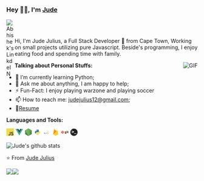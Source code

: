 ### Hey 👋🏽, I'm [Jude](http://jude-vue-project.web.app/#/) 

<a href="linkedin.com/in/jude-julius-a56299212">
  <img align="left" alt="Abhishek's LinkdeIN" width="22px" src="https://cdn.jsdelivr.net/npm/simple-icons@v3/icons/linkedin.svg" />
</a>
<br />
<br />

Hi, I'm Jude Julius, a Full Stack Developer 🚀 from Cape Town, Working on small projects utilizing pure Javascript. Beside's programming, I enjoy eating food and spending time with family.

  <img align="right" alt="GIF" src="https://media.giphy.com/media/836HiJc7pgzy8iNXCn/giphy.gif" />
  
**Talking about Personal Stuffs:**

- 🌱 I’m currently learning Python; 
- 💬 Ask me about anything, I am happy to help;
- ⚡️ Fun-Fact: I enjoy playing warzone and playing soccer
- 📫 How to reach me: judejulius12@gmail.com;
- 📝[Resume](https://mail.google.com/mail/u/0?ui=2&ik=e312e7109a&attid=0.2&permmsgid=msg-a:r-1833204809417216463&view=att&disp=safe&realattid=17ccb69f7a18f77f36d1)

**Languages and Tools:**  

<code><img height="20" src="https://raw.githubusercontent.com/github/explore/80688e429a7d4ef2fca1e82350fe8e3517d3494d/topics/javascript/javascript.png"></code>
<code><img height="20" src="https://raw.githubusercontent.com/github/explore/80688e429a7d4ef2fca1e82350fe8e3517d3494d/topics/vue/vue.png"></code>
<code><img height="20" src="https://raw.githubusercontent.com/github/explore/80688e429a7d4ef2fca1e82350fe8e3517d3494d/topics/nodejs/nodejs.png"></code>
<code><img height="20" src="https://raw.githubusercontent.com/github/explore/80688e429a7d4ef2fca1e82350fe8e3517d3494d/topics/python/python.png"></code>
<code><img height="20" src="https://raw.githubusercontent.com/github/explore/80688e429a7d4ef2fca1e82350fe8e3517d3494d/topics/mysql/mysql.png"></code>
<code><img height="20" src="https://raw.githubusercontent.com/github/explore/80688e429a7d4ef2fca1e82350fe8e3517d3494d/topics/firebase/firebase.png"></code>
<code><img height="20" src="https://raw.githubusercontent.com/github/explore/80688e429a7d4ef2fca1e82350fe8e3517d3494d/topics/git/git.png"></code>
<code><img height="20" src="https://raw.githubusercontent.com/github/explore/80688e429a7d4ef2fca1e82350fe8e3517d3494d/topics/terminal/terminal.png"></code>



![Jude's github stats](https://github-readme-stats.vercel.app/api?username=abhisheknaiidu&show_icons=true&hide_border=true)

⭐️ From [Jude Julius](https://github.com/judejulius)


<a href="https://github.com/judejulius/BMI-Calculator">
  <img align="left" src="https://github-readme-stats.vercel.app/api/pin/?username=abhisheknaiidu&repo=A-POP" />
</a>

<a href="https://github.com/judejulius/Stop-watch">
  <img align="left" src="https://github-readme-stats.vercel.app/api/pin/?username=abhisheknaiidu&repo=IIITDMJ-GPA" />
</a>